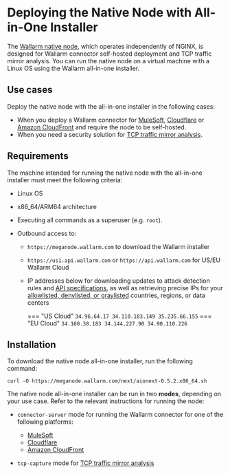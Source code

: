 [api-spec-enforcement-docs]:             ../../api-specification-enforcement/overview.md
[ip-list-docs]:                          ../../user-guides/ip-lists/overview.md

# Deploying the Native Node with All-in-One Installer

The [Wallarm native node](../nginx-native-node-internals.md), which operates independently of NGINX, is designed for Wallarm connector self-hosted deployment and TCP traffic mirror analysis. You can run the native node on a virtual machine with a Linux OS using the Wallarm all-in-one installer.

## Use cases

Deploy the native node with the all-in-one installer in the following cases:

* When you deploy a Wallarm connector for [MuleSoft](../connectors/mulesoft.md), [Cloudflare](../connectors/cloudflare.md) or [Amazon CloudFront](../connectors/aws-lambda.md) and require the node to be self-hosted.
* When you need a security solution for [TCP traffic mirror analysis](../oob/tcp-traffic-mirror/deployment.md).

## Requirements

The machine intended for running the native node with the all-in-one installer must meet the following criteria:

* Linux OS
* x86_64/ARM64 architecture
* Executing all commands as a superuser (e.g. `root`).
* Outbound access to:

    * `https://meganode.wallarm.com` to download the Wallarm installer
    * `https://us1.api.wallarm.com` or `https://api.wallarm.com` for US/EU Wallarm Cloud
    * IP addresses below for downloading updates to attack detection rules and [API specifications][api-spec-enforcement-docs], as well as retrieving precise IPs for your [allowlisted, denylisted, or graylisted][ip-list-docs] countries, regions, or data centers

        === "US Cloud"
            ```
            34.96.64.17
            34.110.183.149
            35.235.66.155
            ```
        === "EU Cloud"
            ```
            34.160.38.183
            34.144.227.90
            34.90.110.226
            ```

## Installation

To download the native node all-in-one installer, run the following command:

```
curl -O https://meganode.wallarm.com/next/aionext-0.5.2.x86_64.sh
```

The native node all-in-one installer can be run in two **modes**, depending on your use case. Refer to the relevant instructions for running the node:

* `connector-server` mode for running the Wallarm connector for one of the following platforms:

    * [MuleSoft](../connectors/mulesoft.md)
    * [Cloudflare](../connectors/cloudflare.md)
    * [Amazon CloudFront](../connectors/aws-lambda.md)
* `tcp-capture` mode for [TCP traffic mirror analysis](../oob/tcp-traffic-mirror/deployment.md)
